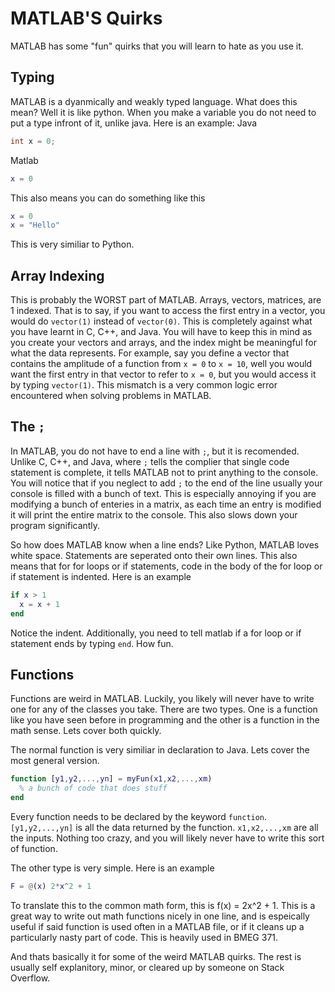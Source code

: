# MATLAB'S Quirks

MATLAB has some "fun" quirks that you will learn to hate as you use it.

## Typing

MATLAB is a dyanmically and weakly typed language. What does this mean? Well it is like python. When you make a variable you do not need to put a type infront of it, unlike java. Here is an example:
Java
```java
int x = 0;
```
Matlab
```MATLAB
x = 0
```

This also means you can do something like this

```MATLAB
x = 0
x = "Hello"
```

This is very similiar to Python.

## Array Indexing

This is probably the WORST part of MATLAB. Arrays, vectors, matrices, are 1 indexed. That is to say, if you want to access the first entry in a vector, you would do `vector(1)` instead of `vector(0)`. This is completely against what you have learnt in C, C++, and Java. You will have to keep this in mind as you create your vectors and arrays, and the index might be meaningful for what the data represents. For example, say you define a vector that contains the amplitude of a function from `x = 0` to `x = 10`, well you would want the first entry in that vector to refer to `x = 0`, but you would access it by typing `vector(1)`. This mismatch is a very common logic error encountered when solving problems in MATLAB.

## The `;`

In MATLAB, you do not have to end a line with `;`, but it is recomended. Unlike C, C++, and Java, where `;` tells the complier that single code statement is complete, it tells MATLAB not to print anything to the console. You will notice that if you neglect to add `;` to the end of the line usually your console is filled with a bunch of text. This is especially annoying if you are modifying a bunch of enteries in a matrix, as each time an entry is modified it will print the entire matrix to the console. This also slows down your program significantly.

So how does MATLAB know when a line ends? Like Python, MATLAB loves white space. Statements are seperated onto their own lines. This also means that for for loops or if statements, code in the body of the for loop or if statement is indented. Here is an example
```MATLAB
if x > 1
  x = x + 1
end
```
Notice the indent. Additionally, you need to tell matlab if a for loop or if statement ends by typing `end`. How fun.

## Functions

Functions are weird in MATLAB. Luckily, you likely will never have to write one for any of the classes you take. There are two types. One is a function like you have seen before in programming and the other is a function in the math sense. Lets cover both quickly.

The normal function is very similiar in declaration to Java. Lets cover the most general version.

```MATLAB
function [y1,y2,...,yn] = myFun(x1,x2,...,xm)
  % a bunch of code that does stuff
end
```

Every function needs to be declared by the keyword `function`. `[y1,y2,...,yn]` is all the data returned by the function. `x1,x2,...,xm` are all the inputs. Nothing too crazy, and you will likely never have to write this sort of function.

The other type is very simple. Here is an example

```MATLAB
F = @(x) 2*x^2 + 1
```

To translate this to the common math form, this is f(x) = 2x^2 + 1. This is a great way to write out math functions nicely in one line, and is espeically useful if said function is used often in a MATLAB file, or if it cleans up a particularly nasty part of code. This is heavily used in BMEG 371.



And thats basically it for some of the weird MATLAB quirks. The rest is usually self explanitory, minor, or cleared up by someone on Stack Overflow.
